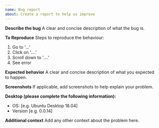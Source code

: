 ```yaml
---
name: Bug report
about: Create a report to help us improve
---
```


**Describe the bug**
A clear and concise description of what the bug is.

**To Reproduce**
Steps to reproduce the behaviour:

1. Go to '...'
2. Click on '....'
3. Scroll down to '....'
4. See error

**Expected behavior**
A clear and concise description of what you expected to happen.

**Screenshots**
If applicable, add screenshots to help explain your problem.

**Desktop (please complete the following information):**
 - OS: [e.g. Ubuntu Desktop 18.04]
 - Version [e.g. 0.0.14]

**Additional context**
Add any other context about the problem here.
